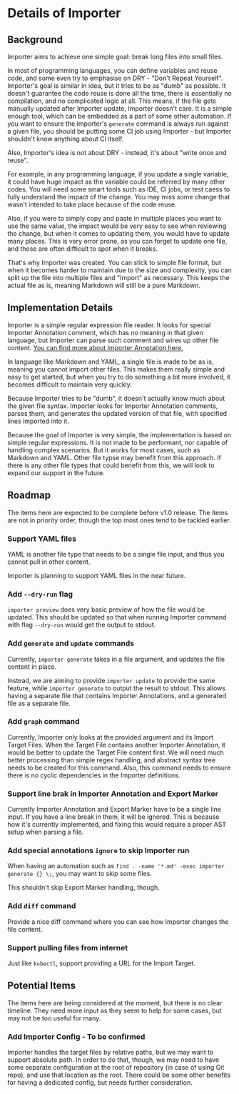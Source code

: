 # Details of Importer

## Background

Importer aims to achieve one simple goal: break long files into small files.

In most of programming languages, you can define variables and reuse code, and some even try to emphasise on DRY - "Don't Repeat Yourself". Importer's goal is similar in idea, but it tries to be as "dumb" as possible. It doesn't guarantee the code reuse is done all the time, there is essentially no compilation, and no complicated logic at all. This means, if the file gets manually updated after Importer update, Importer doesn't care. It is a simple enough tool, which can be embedded as a part of some other automation. If you want to ensure the Importer's `generate` command is always run against a given file, you should be putting some CI job using Importer - but Importer shouldn't know anything about CI itself.

Also, Importer's idea is not about DRY - instead, it's about "write once and reuse".

For example, in any programming language, if you update a single variable, it could have huge impact as the variable could be referred by many other codes. You will need some smart tools such as IDE, CI jobs, or test caess to fully understand the impact of the change. You may miss some change that wasn't intended to take place because of the code reuse.

Also, if you were to simply copy and paste in multiple places you want to use the same value, the impact would be very easy to see when reviewing the change, but when it comes to updating them, you would have to update many places. This is very error prone, as you can forget to update one file, and those are often difficult to spot when it breaks.

That's why Importer was created. You can stick to simple file format, but when it becomes harder to maintain due to the size and complexity, you can split up the file into multiple files and "Import" as necessary. This keeps the actual file as is, meaning Markdown will still be a pure Markdown.

## Implementation Details

Importer is a simple regular expression file reader. It looks for special Importer Annotation comment, which has no meaning in that given language, but Importer can parse such comment and wires up other file content. [You can find more about Importer Annotation here.](../getting-started/annotatinos.md)

In language like Markdown and YAML, a single file is made to be as is, meaning you cannot import other files. This makes them really simple and easy to get started, but when you try to do something a bit more involved, it becomes difficult to maintain very quickly.

Because Importer tries to be "dumb", it doesn't actually know much about the given file syntax. Importer looks for Importer Annotation comments, parses them, and generates the updated version of that file, with specified lines imported into it.

Because the goal of Importer is very simple, the implementation is based on simple regular expressions. It is not made to be performant, nor capable of handling complex scenarios. But it works for most cases, such as Markdown and YAML. Other file typse may benefit from this approach. If there is any other file types that could benefit from this, we will look to expand our support in the future.

<!-- == imptr: roadmap / begin from: ./roadmap.md#1~51 == -->
## Roadmap

The items here are expected to be complete before v1.0 release. The items are not in priority order, though the top most ones tend to be tackled earlier.

### Support YAML files

YAML is another file type that needs to be a single file input, and thus you cannot pull in other content.

Importer is planning to support YAML files in the near future.

### Add `--dry-run` flag

`importer preview` does very basic preview of how the file would be updated. This should be updated so that when running Importer command with flag `--dry-run` would get the output to stdout.

### Add `generate` and `update` commands

Currently, `importer generate` takes in a file argument, and updates the file content in place.

Instead, we are aiming to provide `importer update` to provide the same feature, while `importer generate` to output the result to stdout. This allows having a separate file that contains Importer Annotations, and a generated file as a separate file.

### Add `graph` command

Currently, Importer only looks at the provided argument and its Import Target Files. When the Target File contains another Importer Annotation, it would be better to update the Target File content first.
We will need much better processing than simple regex handling, and abstract syntax tree needs to be created for this command. Also, this command needs to ensure there is no cyclic dependencies in the Importer definitions.

### Support line brak in Importer Annotation and Export Marker

Currently Importer Annotation and Export Marker have to be a single line input. If you have a line break in them, it will be ignored. This is because how it's currently implemented, and fixing this would require a proper AST setup when parsing a file.

### Add special annotations `ignore` to skip Importer run

When having an automation such as `find . -name '*.md' -exec importer generate {} \;`, you may want to skip some files.

This shouldn't skip Export Marker handling, though.

### Add `diff` command

Provide a nice diff command where you can see how Importer changes the file content.

### Support pulling files from internet

Just like `kubectl`, support providing a URL for the Import Target.

## Potential Items

The items here are being considered at the moment, but there is no clear timeline. They need more input as they seem to help for some cases, but may not be too useful for many.

### Add Importer Config - To be confirmed

Importer handles the target files by relative paths, but we may want to support absolute path. In order to do that, though, we may need to have some separate configuration at the root of repository (in case of using Git repo), and use that location as the root. There could be some other benefits for having a dedicated config, but needs further consideration.
<!-- == imptr: roadmap / end == -->
